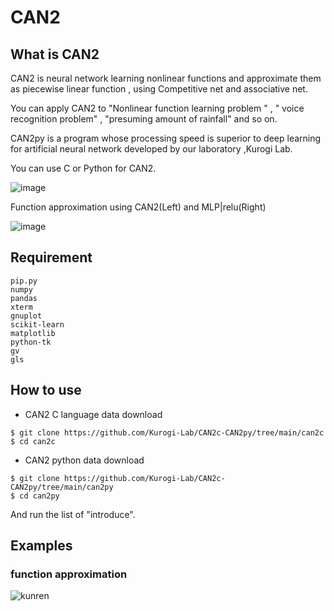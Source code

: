 # CAN2
## What is CAN2
CAN2 is neural network learning nonlinear functions and approximate them as piecewise linear function , using  Competitive net and associative net. 

You can apply CAN2 to "Nonlinear function learning problem " ,  " voice recognition problem" , "presuming amount of rainfall"  and so on.

CAN2py is a  program whose processing speed is superior to deep learning for artificial neural network developed by our laboratory ,Kurogi Lab.

You can use C or Python for CAN2.



![image](https://user-images.githubusercontent.com/72387018/107901137-3c209080-6f86-11eb-987f-58a77fd95b7d.png)




Function approximation using CAN2(Left) and MLP|relu(Right)

![image](https://user-images.githubusercontent.com/72387018/108139650-dd812100-7103-11eb-9ef7-74fa689fe48b.png)

## Requirement
```
pip.py  
numpy
pandas
xterm 
gnuplot 
scikit-learn 
matplotlib 
python-tk
gv
gls
```

## How to use
- CAN2 C language data download  
   
```
$ git clone https://github.com/Kurogi-Lab/CAN2c-CAN2py/tree/main/can2c
$ cd can2c
```
  
  - CAN2 python data download  
   
```
$ git clone https://github.com/Kurogi-Lab/CAN2c-CAN2py/tree/main/can2py
$ cd can2py 
```
And run the list of "introduce".

## Examples
### function approximation

![kunren](https://user-images.githubusercontent.com/49471144/117872656-e71cbe00-b2d9-11eb-93fd-26f737b90826.png)
